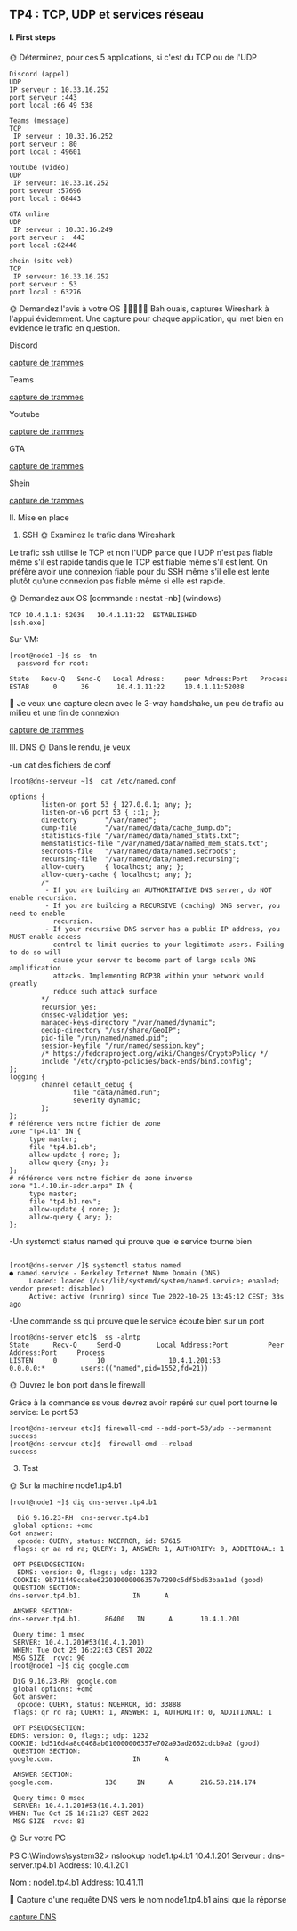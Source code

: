 ## TP4 : TCP, UDP et services réseau

#### I. First steps
🌞 Déterminez, pour ces 5 applications, si c'est du TCP ou de l'UDP

    Discord (appel)
    UDP
    IP serveur : 10.33.16.252
    port serveur :443
    port local :66 49 538

    Teams (message)
    TCP
     IP serveur : 10.33.16.252
    port serveur : 80
    port local : 49601

    Youtube (vidéo)
    UDP
     IP serveur: 10.33.16.252
    port seveur :57696
    port local : 68443

    GTA online
    UDP
     IP serveur : 10.33.16.249
    port serveur :  443
    port local :62446

    shein (site web)
    TCP
     IP serveur: 10.33.16.252
    port serveur : 53
    port local : 63276

 🌞 Demandez l'avis à votre OS
🦈🦈🦈🦈🦈 Bah ouais, captures Wireshark à l'appui évidemment. Une capture pour chaque application, qui met bien en évidence le trafic en question.

Discord

[capture de trammes](./Discord%20appel%20capture.pcapng)

Teams 

[capture de trammes](Teams%20(message)%20capture.pcapng)

Youtube 

[capture de trammes](Youtube%20vid%C3%A9o%20Capture.pcapng)

GTA 

[capture de trammes](capture%20de%20trames%20GTA%20Online.pcapng)

Shein 

[capture de trammes](Shein%20site%20wev%20capture.pcapng)


II. Mise en place
1. SSH
🌞 Examinez le trafic dans Wireshark

Le trafic ssh utilise le TCP et non l'UDP parce que l'UDP n'est pas fiable même s'il est rapide tandis que le TCP est fiable même s'il est lent. On préfère avoir une connexion fiable pour du SSH même s'il elle est lente plutôt qu'une connexion pas fiable même si elle est rapide. 

 🌞 Demandez aux OS
[commande : nestat -nb] (windows)
```
TCP 10.4.1.1: 52038   10.4.1.11:22  ESTABLISHED
[ssh.exe]
```
Sur VM:
````
[root@node1 ~]$ ss -tn
  password for root:

State   Recv-Q   Send-Q   Local Adress:     peer Adress:Port   Process
ESTAB      0      36       10.4.1.11:22     10.4.1.11:52038
````

🦈 Je veux une capture clean avec le 3-way handshake, un peu de trafic au milieu et une fin de connexion

[capture de trammes](II%20SSH%203%20way%20wireshark.pcapng)

III. DNS
🌞 Dans le rendu, je veux

-un cat des fichiers de conf
````
[root@dns-serveur ~]$  cat /etc/named.conf

options {
        listen-on port 53 { 127.0.0.1; any; };
        listen-on-v6 port 53 { ::1; };
        directory       "/var/named";
        dump-file       "/var/named/data/cache_dump.db";
        statistics-file "/var/named/data/named_stats.txt";
        memstatistics-file "/var/named/data/named_mem_stats.txt";
        secroots-file   "/var/named/data/named.secroots";
        recursing-file  "/var/named/data/named.recursing";
        allow-query     { localhost; any; };
        allow-query-cache { localhost; any; };
        /*
         - If you are building an AUTHORITATIVE DNS server, do NOT enable recursion.
         - If you are building a RECURSIVE (caching) DNS server, you need to enable
           recursion.
         - If your recursive DNS server has a public IP address, you MUST enable access
           control to limit queries to your legitimate users. Failing to do so will
           cause your server to become part of large scale DNS amplification
           attacks. Implementing BCP38 within your network would greatly
           reduce such attack surface
        */
        recursion yes;
        dnssec-validation yes;
        managed-keys-directory "/var/named/dynamic";
        geoip-directory "/usr/share/GeoIP";
        pid-file "/run/named/named.pid";
        session-keyfile "/run/named/session.key";
        /* https://fedoraproject.org/wiki/Changes/CryptoPolicy */
        include "/etc/crypto-policies/back-ends/bind.config";
};
logging {
        channel default_debug {
                file "data/named.run";
                severity dynamic;
        };
};
# référence vers notre fichier de zone
zone "tp4.b1" IN {
     type master;
     file "tp4.b1.db";
     allow-update { none; };
     allow-query {any; };
};
# référence vers notre fichier de zone inverse
zone "1.4.10.in-addr.arpa" IN {
     type master;
     file "tp4.b1.rev";
     allow-update { none; };
     allow-query { any; };
};
````


-Un systemctl status named qui prouve que le service tourne bien
````

[root@dns-server /]$ systemctl status named
● named.service - Berkeley Internet Name Domain (DNS)
     Loaded: loaded (/usr/lib/systemd/system/named.service; enabled; vendor preset: disabled)
     Active: active (running) since Tue 2022-10-25 13:45:12 CEST; 33s ago
````   

-Une commande ss qui prouve que le service écoute bien sur un port
````
[root@dns-server etc]$  ss -alntp
State      Recv-Q     Send-Q         Local Address:Port          Peer Address:Port     Process
LISTEN     0          10                10.4.1.201:53                 0.0.0.0:*         users:(("named",pid=1552,fd=21))
````

🌞 Ouvrez le bon port dans le firewall

Grâce à la commande ss vous devrez avoir repéré sur quel port tourne le service: Le port 53
````
[root@dns-serveur etc]$ firewall-cmd --add-port=53/udp --permanent
success
[root@dns-serveur etc]$  firewall-cmd --reload
success
````

3. Test

🌞 Sur la machine node1.tp4.b1
````
[root@node1 ~]$ dig dns-server.tp4.b1

  DiG 9.16.23-RH  dns-server.tp4.b1
 global options: +cmd
Got answer:
  opcode: QUERY, status: NOERROR, id: 57615
 flags: qr aa rd ra; QUERY: 1, ANSWER: 1, AUTHORITY: 0, ADDITIONAL: 1

 OPT PSEUDOSECTION:
  EDNS: version: 0, flags:; udp: 1232
 COOKIE: 9b711f49ccabe622010000006357e7290c5df5bd63baa1ad (good)
 QUESTION SECTION:
dns-server.tp4.b1.             IN      A

 ANSWER SECTION:
dns-server.tp4.b1.      86400   IN      A       10.4.1.201

 Query time: 1 msec
 SERVER: 10.4.1.201#53(10.4.1.201)
 WHEN: Tue Oct 25 16:22:03 CEST 2022
 MSG SIZE  rcvd: 90
[root@node1 ~]$ dig google.com

 DiG 9.16.23-RH  google.com
 global options: +cmd
 Got answer:
  opcode: QUERY, status: NOERROR, id: 33888
 flags: qr rd ra; QUERY: 1, ANSWER: 1, AUTHORITY: 0, ADDITIONAL: 1

 OPT PSEUDOSECTION:
EDNS: version: 0, flags:; udp: 1232
COOKIE: bd516d4a8c0468ab010000006357e702a93ad2652cdcb9a2 (good)
 QUESTION SECTION:
google.com.                    IN      A

 ANSWER SECTION:
google.com.             136     IN      A       216.58.214.174

 Query time: 0 msec
 SERVER: 10.4.1.201#53(10.4.1.201)
WHEN: Tue Oct 25 16:21:27 CEST 2022
 MSG SIZE  rcvd: 83
````
🌞 Sur votre PC

PS C:\Windows\system32> nslookup node1.tp4.b1 10.4.1.201
Serveur :   dns-server.tp4.b1
Address:  10.4.1.201

Nom :    node1.tp4.b1
Address:  10.4.1.11


🦈 Capture d'une requête DNS vers le nom node1.tp4.b1 ainsi que la réponse


[capture DNS](./DNS.pcapng)